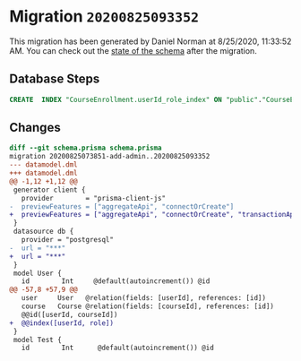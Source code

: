 # Migration `20200825093352`

This migration has been generated by Daniel Norman at 8/25/2020, 11:33:52 AM.
You can check out the [state of the schema](./schema.prisma) after the migration.

## Database Steps

```sql
CREATE  INDEX "CourseEnrollment.userId_role_index" ON "public"."CourseEnrollment"("userId","role")
```

## Changes

```diff
diff --git schema.prisma schema.prisma
migration 20200825073851-add-admin..20200825093352
--- datamodel.dml
+++ datamodel.dml
@@ -1,12 +1,12 @@
 generator client {
   provider        = "prisma-client-js"
-  previewFeatures = ["aggregateApi", "connectOrCreate"]
+  previewFeatures = ["aggregateApi", "connectOrCreate", "transactionApi"]
 }
 datasource db {
   provider = "postgresql"
-  url = "***"
+  url = "***"
 }
 model User {
   id        Int     @default(autoincrement()) @id
@@ -57,8 +57,9 @@
   user     User   @relation(fields: [userId], references: [id])
   course   Course @relation(fields: [courseId], references: [id])
   @@id([userId, courseId])
+  @@index([userId, role])
 }
 model Test {
   id        Int      @default(autoincrement()) @id
```


